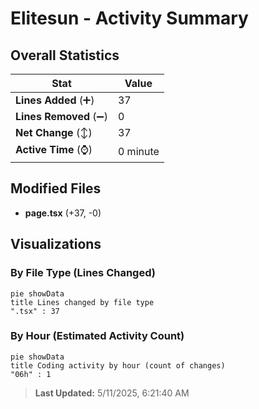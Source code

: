 # Elitesun - Activity Summary 

## Overall Statistics

| Stat                   | Value                                                             |
| ---------------------- | ----------------------------------------------------------------- |
| **Lines Added** (➕)   | 37                                          |
| **Lines Removed** (➖) | 0                                        |
| **Net Change** (↕)    | 37                |
| **Active Time** (⌚)   | 0 minute |


## Modified Files
- **page.tsx** (+37, -0)

## Visualizations

### By File Type (Lines Changed)

```mermaid
pie showData
title Lines changed by file type
".tsx" : 37
```

### By Hour (Estimated Activity Count)

```mermaid
pie showData
title Coding activity by hour (count of changes)
"06h" : 1
```


> **Last Updated:** 5/11/2025, 6:21:40 AM